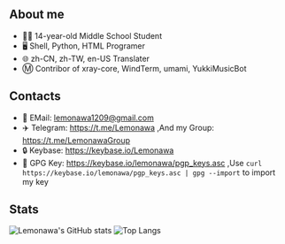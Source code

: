 ## About me
* 👨‍🎓 14-year-old Middle School Student
* 🖥️ Shell, Python, HTML Programer
* 🌐 zh-CN, zh-TW, en-US Translater
* Ⓜ️ Contribor of xray-core, WindTerm, umami, YukkiMusicBot
## Contacts
* 📧 EMail: lemonawa1209@gmail.com
* ✈️ Telegram: https://t.me/Lemonawa ,And my Group: https://t.me/LemonawaGroup
* 🔒 Keybase: https://keybase.io/Lemonawa
* 🔑 GPG Key: https://keybase.io/lemonawa/pgp_keys.asc ,Use `curl https://keybase.io/lemonawa/pgp_keys.asc | gpg --import` to import my key
## Stats
![Lemonawa's GitHub stats](https://github-readme-stats.vercel.app/api?username=Lemonawa&show_icons=true&include_all_commits=true)
![Top Langs](https://github-readme-stats.vercel.app/api/top-langs/?username=Lemonawa)
